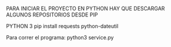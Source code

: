 PARA INICIAR EL PROYECTO EN PYTHON HAY QUE DESCARGAR ALGUNOS REPOSITORIOS DESDE PIP 

PYTHON 3
pip install requests python-dateutil

Para correr el programa: 
python3 service.py 
